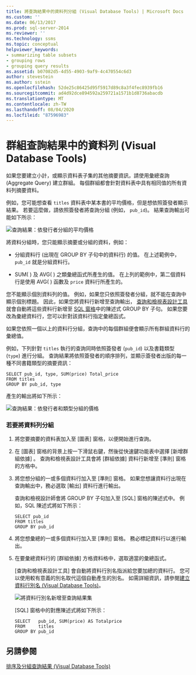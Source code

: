 ```yaml
---
title: 將查詢結果中的資料列分組 (Visual Database Tools) | Microsoft Docs
ms.custom: ''
ms.date: 06/13/2017
ms.prod: sql-server-2014
ms.reviewer: ''
ms.technology: ssms
ms.topic: conceptual
helpviewer_keywords:
- summarizing table subsets
- grouping rows
- grouping query results
ms.assetid: b07082d5-4d55-4903-9af9-4c470554c6d3
author: stevestein
ms.author: sstein
ms.openlocfilehash: 52de25c86425d95f5917d89c8a3f4fec8939fb16
ms.sourcegitcommit: ad4d92dce894592a259721a1571b1d8736abacdb
ms.translationtype: MT
ms.contentlocale: zh-TW
ms.lasthandoff: 08/04/2020
ms.locfileid: "87596983"
---
```

# <a name="group-rows-in-query-results-visual-database-tools"></a>群組查詢結果中的資料列 (Visual Database Tools)
  如果您要建立小計，或顯示資料表子集的其他摘要資訊，請使用彙總查詢 (Aggregate Query) 建立群組。 每個群組都會針對資料表中具有相同值的所有資料列摘要資料。  
  
 例如，您可能想查看 `titles` 資料表中某本書的平均價格，但是想依照簽發者顯示結果。 若要這麼做，請依照簽發者將查詢分組 (例如， `pub_id`)。 結果查詢輸出可能如下所示：  
  
 ![查詢結果：依發行者分組的平均價格](../../database-engine/media//dv3w9e1.gif "查詢結果：依發行者分組的平均價格")  
  
 將資料分組時，您只能顯示摘要或分組的資料，例如：  
  
-   分組資料行 (出現在 GROUP BY 子句中的資料行) 的值。 在上述範例中， `pub_id` 就是分組資料行。  
  
-   SUM( ) 及 AVG( ) 之類彙總函式所產生的值。 在上列的範例中，第二個資料行是使用 AVG( ) 函數及 `price` 資料行所產生的。  
  
 您不能顯示個別資料列的值。 例如，如果您只依照簽發者分組，就不能在查詢中顯示個別標題。 因此，如果您將資料行新增至查詢輸出， [查詢和檢視表設計工具](visual-database-tools.md) 就會自動將這些資料行新增至 [SQL 窗格](sql-pane-visual-database-tools.md)中的陳述式 GROUP BY 子句。 如果您要改為彙總資料行，您可以針對該資料行指定彙總函式。  
  
 如果您依照一個以上的資料行分組，查詢中的每個群組便會顯示所有群組資料行的彙總值。  
  
 例如，下列針對 `titles` 執行的查詢同時依照簽發者 (`pub_id`) 以及書籍類型 (`type`) 進行分組。 查詢結果將依照簽發者的順序排列，並顯示簽發者出版的每一種不同書籍類型的摘要資訊：  
  
```  
SELECT pub_id, type, SUM(price) Total_price  
FROM titles  
GROUP BY pub_id, type  
```  
  
 產生的輸出將如下所示：  
  
 ![查詢結果：依發行者和類型分組的價格](../../database-engine/media//dv3w9e2.gif "查詢結果：依發行者和類型分組的價格")  
  
### <a name="to-group-rows"></a>若要將資料列分組  
  
1.  將您要摘要的資料表加入至 [圖表] 窗格，以便開始進行查詢。  
  
2.  在 [圖表] 窗格的背景上按一下滑鼠右鍵，然後從快速鍵功能表中選擇 [新增群組依據]  。 查詢和檢視表設計工具會將 [群組依據]  資料行新增至 [準則] 窗格的方格中。  
  
3.  將您想分組的一或多個資料行加入至 [準則] 窗格。 如果您想讓資料行出現在查詢輸出中，務必選取 [輸出]  資料行進行輸出。  
  
     查詢和檢視設計師會將 GROUP BY 子句加入至 [SQL] 窗格的陳述式中。 例如，SQL 陳述式將如下所示：  
  
    ```  
    SELECT pub_id  
    FROM titles  
    GROUP BY pub_id  
    ```  
  
4.  將您想彙總的一或多個資料行加入至 [準則] 窗格。 務必標記資料行以進行輸出。  
  
5.  在要彙總資料行的 [群組依據]  方格資料格中，選取適當的彙總函式。  
  
     [查詢和檢視表設計工具] 會自動將資料行別名指派給您要加總的資料行。 您可以使用較有意義的別名取代這個自動產生的別名。 如需詳細資訊，請參閱[建立資料行別名 &#40;Visual Database Tools&#41;](create-column-aliases-visual-database-tools.md)。  
  
     ![將資料行別名新增至查詢結果集](../../database-engine/media//dv3w9e3.gif "將資料行別名新增至查詢結果集")  
  
     [SQL]  窗格中的對應陳述式將如下所示：  
  
    ```  
    SELECT   pub_id, SUM(price) AS Totalprice  
    FROM     titles  
    GROUP BY pub_id  
    ```  
  
## <a name="see-also"></a>另請參閱  
 [排序及分組查詢結果 &#40;Visual Database Tools&#41;](sort-and-group-query-results-visual-database-tools.md)  
  
  
